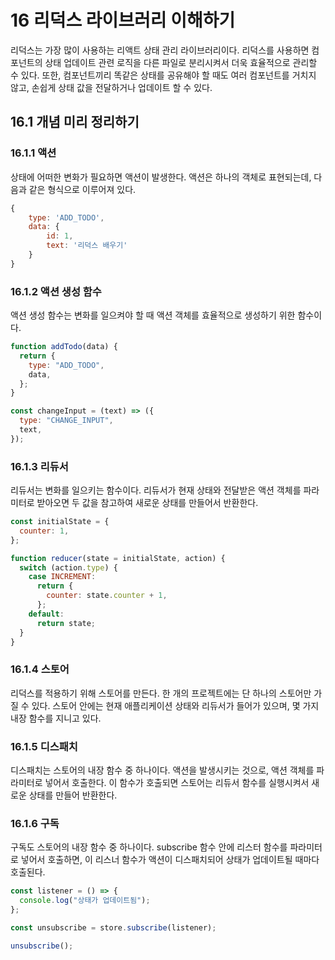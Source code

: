 # 16 리덕스 라이브러리 이해하기

리덕스는 가장 많이 사용하는 리액트 상태 관리 라이브러리이다. 리덕스를 사용하면 컴포넌트의 상태 업데이트 관련 로직을 다른 파일로 분리시켜서 더욱 효율적으로 관리할 수 있다. 또한, 컴포넌트끼리 똑같은 상태를 공유해야 할 때도 여러 컴포넌트를 거치지 않고, 손쉽게 상태 값을 전달하거나 업데이트 할 수 있다.

## 16.1 개념 미리 정리하기

### 16.1.1 액션

상태에 어떠한 변화가 필요하면 액션이 발생한다. 액션은 하나의 객체로 표현되는데, 다음과 같은 형식으로 이루어져 있다.

```javascript
{
    type: 'ADD_TODO',
    data: {
        id: 1,
        text: '리덕스 배우기'
    }
}
```

### 16.1.2 액션 생성 함수

액션 생성 함수는 변화를 일으켜야 할 때 액션 객체를 효율적으로 생성하기 위한 함수이다.

```javascript
function addTodo(data) {
  return {
    type: "ADD_TODO",
    data,
  };
}

const changeInput = (text) => ({
  type: "CHANGE_INPUT",
  text,
});
```

### 16.1.3 리듀서

리듀서는 변화를 일으키는 함수이다. 리듀서가 현재 상태와 전달받은 액션 객체를 파라미터로 받아오면 두 값을 참고하여 새로운 상태를 만들어서 반환한다.

```javascript
const initialState = {
  counter: 1,
};

function reducer(state = initialState, action) {
  switch (action.type) {
    case INCREMENT:
      return {
        counter: state.counter + 1,
      };
    default:
      return state;
  }
}
```

### 16.1.4 스토어

리덕스를 적용하기 위해 스토어를 만든다. 한 개의 프로젝트에는 단 하나의 스토어만 가질 수 있다. 스토어 안에는 현재 애플리케이션 상태와 리듀서가 들어가 있으며, 몇 가지 내장 함수를 지니고 있다.

### 16.1.5 디스패치

디스패치는 스토어의 내장 함수 중 하나이다. 액션을 발생시키는 것으로, 액션 객체를 파라미터로 넣어서 호출한다. 이 함수가 호출되면 스토어는 리듀서 함수를 실행시켜서 새로운 상태를 만들어 반환한다.

### 16.1.6 구독

구독도 스토어의 내장 함수 중 하나이다. subscribe 함수 안에 리스터 함수를 파라미터로 넣어서 호출하면, 이 리스너 함수가 액션이 디스패치되어 상태가 업데이트될 때마다 호출된다.

```javascript
const listener = () => {
  console.log("상태가 업데이트됨");
};

const unsubscribe = store.subscribe(listener);

unsubscribe();
```
